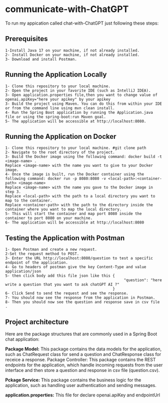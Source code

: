 # communicate-with-ChatGPT
To run my appication called chat-with-ChatGPT just following these steps:
## Prerequisites
    1-Install Java 17 on your machine, if not already installed.
    2- Install Docker on your machine, if not already installed.
    3- Download and install Postman.
## Running the Application Locally
    
    1- Clone this repository to your local machine.
    2- Open the project in your favorite IDE (such as IntelliJ IDEA).
    3- Open application.properties file,then you want to change value of openai.apiKey="here your apikey" by your apikey
    3- Build the project using Maven. You can do this from within your IDE or from the command line using mvn clean install.
    4- Run the Spring Boot application by running the Application.java file or using the spring-boot:run Maven goal.
    5- The application will be accessible at http://localhost:8080.

## Running the Application on Docker
   
    1- Clone this repository to your local machine. #git clone path
    2- Navigate to the root directory of the project.
    3- Build the Docker image using the following command: docker build -t <image-name> .
    Replace <image-name> with the name you want to give to your Docker image.
    4- Once the image is built, run the Docker container using the following command: docker run -p 8080:8080 -v <local-path>:<container-path> <image-name>
    Replace <image-name> with the name you gave to the Docker image in step 3.
    Replace <local-path> with the path to a local directory you want to map to the container.
    Replace <container-path> with the path to the directory inside the container where you want to map the local directory.
    5- This will start the container and map port 8080 inside the container to port 8080 on your machine.
    6- The application will be accessible at http://localhost:8080
  
## Testing the Application with Postman
   
    1- Open Postman and create a new request.
    2-Set the request method to POST.
    3- Enter the URL http://localhost:8080/question to test a specific endpoint of the application.
    4- Go to headers of postman give the key Content-Type and value application/json
    5- then click body add this file json like this {
                                                         "question": "here write a question that you want to ask chatGPT AI ?"
                                                    }
    6- Click Send to send the request and see the response.
    7- You should now see the response from the application in Postman.
    8- Then you should now see the question and response save in csv file .
 
 ## Project architecture
   
Here are the package structures that are commonly used in a Spring Boot chat application:

**Package Model:** 
This package contains the data models for the application, such as ChatRequest class for send a question and ChatResponse class for receice a response.
Package Controller:
This package contains the REST endpoints for the application, which handle incoming requests from the user interface and then store a question and response in csv file (question.csv).

**Pckage Service:**
This package contains the business logic for the application, such as handling user authentication and sending messages.

**application.properties:**
This file for declare openai.apiKey and endpointUrl

    

  
  
